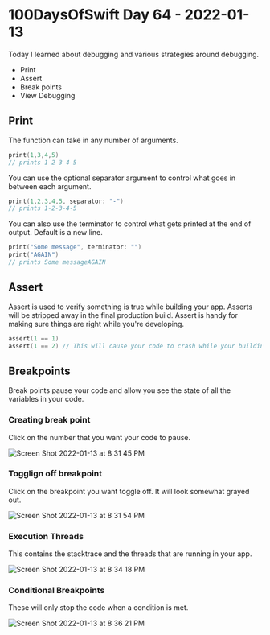 # 100DaysOfSwift Day 64 - 2022-01-13

Today I learned about debugging and various strategies around debugging.  

- Print
- Assert
- Break points
- View Debugging

## Print

The function can take in any number of arguments.

```swift
print(1,3,4,5)
// prints 1 2 3 4 5
```

You can use the optional separator argument to control what goes in between each argument.

```swift
print(1,2,3,4,5, separator: "-")
// prints 1-2-3-4-5
```

You can also use the terminator to control what gets printed at the end of output.  Default is a new line.

```swift
print("Some message", terminator: "")
print("AGAIN")
// prints Some messageAGAIN
```

## Assert

Assert is used to verify something is true while building your app. Asserts will be stripped away in the final production build. Assert is handy for making sure things are right while you're developing.

```swift
assert(1 == 1)
assert(1 == 2) // This will cause your code to crash while your building your app.
```
## Breakpoints

Break points pause your code and allow you see the state of all the variables in your code.

### Creating break point

Click on the number that you want your code to pause.

![Screen Shot 2022-01-13 at 8 31 45 PM](https://user-images.githubusercontent.com/9620015/149453657-56564ab1-ef55-4699-8947-82308c3fd44b.png)

### Togglign off breakpoint

Click on the breakpoint you want toggle off. It will look somewhat grayed out.

![Screen Shot 2022-01-13 at 8 31 54 PM](https://user-images.githubusercontent.com/9620015/149453717-6191e511-87c2-441f-b26d-423971f0ddaa.png)

### Execution Threads

This contains the stacktrace and the threads that are running in your app.

![Screen Shot 2022-01-13 at 8 34 18 PM](https://user-images.githubusercontent.com/9620015/149453776-feabbc17-282e-4c0c-9a38-0e86789259a1.png)


### Conditional Breakpoints

These will only stop the code when a condition is met.
 
![Screen Shot 2022-01-13 at 8 36 21 PM](https://user-images.githubusercontent.com/9620015/149453565-3fa58395-20e2-4bba-a32c-264cc4fb6357.png)

